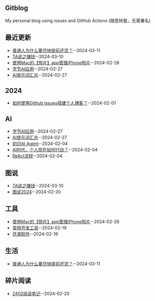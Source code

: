 ## Gitblog
My personal blog using issues and GitHub Actions (随意转载，无需署名)

## 最近更新
- [普通人为什么要尽快提前还贷？](https://github.com/humyna/gitblog/issues/13)--2024-03-11
- [TA说之赚钱](https://github.com/humyna/gitblog/issues/12)--2024-03-10
- [使用Mac的【照片】app管理iPhone照片](https://github.com/humyna/gitblog/issues/11)--2024-02-28
- [字节AI应用](https://github.com/humyna/gitblog/issues/10)--2024-02-27
- [AI提示词汇总](https://github.com/humyna/gitblog/issues/9)--2024-02-27
## 2024
- [如何使用Github Issues搭建个人博客？](https://github.com/humyna/gitblog/issues/1)--2024-02-01
## AI
- [字节AI应用](https://github.com/humyna/gitblog/issues/10)--2024-02-27
- [AI提示词汇总](https://github.com/humyna/gitblog/issues/9)--2024-02-27
- [初识AI Agent](https://github.com/humyna/gitblog/issues/4)--2024-02-04
- [AI时代，个人现在如何行动？](https://github.com/humyna/gitblog/issues/3)--2024-02-04
- [ReAct流程](https://github.com/humyna/gitblog/issues/2)--2024-02-04
## 图说
- [TA说之赚钱](https://github.com/humyna/gitblog/issues/12)--2024-03-10
- [图说2024](https://github.com/humyna/gitblog/issues/8)--2024-02-20
## 工具
- [使用Mac的【照片】app管理iPhone照片](https://github.com/humyna/gitblog/issues/11)--2024-02-28
- [常用开发工具](https://github.com/humyna/gitblog/issues/6)--2024-02-19
- [开源软件](https://github.com/humyna/gitblog/issues/5)--2024-02-18
## 生活
- [普通人为什么要尽快提前还贷？](https://github.com/humyna/gitblog/issues/13)--2024-03-11
## 碎片阅读
- [2402阅读笔记](https://github.com/humyna/gitblog/issues/7)--2024-02-20

